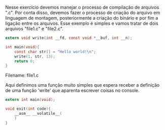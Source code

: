 Nesse exercício devemos manejar o processo de compilação de arquivos ".c". Por conta disso, devemos fazer o processo de criação do arquivo em linguagem de montagem, posteriormente a criação do binário e por fim a ligação entre os arquivos. Esse exemplo é simples e vamos tratar de dois arquivos "file1.c" e "file2.c".

```C
extern void write(int __fd, const void *__buf, int __n);

int main(void){
	const char str[] = "Hello world!\n";
	write(1, str, 13);
	return 0;
}
```
Filename: file1.c

Aqui definimos uma função muito simples que espera receber a definição de uma função 'write' que aparenta escrever coisas no console.

```C
extern int main(void);

void exit(int code){
	__asm__ __volatile__(
	)
}
```
